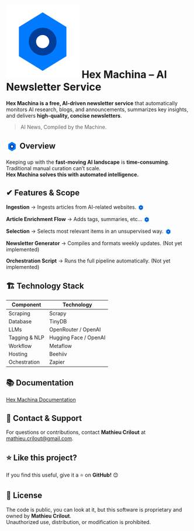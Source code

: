 # ![Hex Eye](./docs/images/hex-eye.png) Hex Machina – AI Newsletter Service

**Hex Machina is a free, AI-driven newsletter service** that automatically monitors AI research, blogs, and announcements, summarizes key insights, and delivers **high-quality, concise newsletters**.

> AI News, Compiled by the Machine.

## <img src="./docs/images/hex-eye.png" alt="hex-eye" width="32" height="32" style="vertical-align: middle;"/> Overview

Keeping up with the **fast-moving AI landscape** is **time-consuming**. Traditional manual curation can’t scale.  
**Hex Machina solves this with automated intelligence.**

## ✔ Features & Scope

**Ingestion** → Ingests articles from AI-related websites. <img src="./docs/images/hex-eye.png" alt="hex-eye" width="18" height="18" style="vertical-align: middle;"/>  

**Article Enrichment Flow** → Adds tags, summaries, etc... <img src="./docs/images/hex-eye.png" alt="hex-eye" width="18" height="18" style="vertical-align: middle;"/>  

**Selection** → Selects most relevant items in an unsupervised way. <img src="./docs/images/hex-eye.png" alt="hex-eye" width="18" height="18" style="vertical-align: middle;"/>  


**Newsletter Generator** → Compiles and formats weekly updates. (Not yet implemented)  

**Orchestration Script** → Runs the full pipeline automatically. (Not yet implemented)  

## 🏗 Technology Stack

| Component          | Technology                   |
|--------------------|------------------------------|
| Scraping           | Scrapy                       |
| Database           | TinyDB                       |
| LLMs               | OpenRouter / OpenAI          |
| Tagging & NLP      | Hugging Face / OpenAI        |
| Workflow           | Metaflow                     |
| Hosting            | Beehiiv                      |
| Ochestration       | Zapier                       |


## 📚 Documentation

[Hex Machina Documentation](docs/README.md)

## 💬 Contact & Support

For questions or contributions, contact **Mathieu Crilout** at <mathieu.crilout@gmail.com>.

## ⭐ Like this project?

If you find this useful, give it a ⭐ on **GitHub!** 😊

## 📜 License

The code is public, you can look at it, but this software is proprietary and owned by **Mathieu Crilout**.  
Unauthorized use, distribution, or modification is prohibited.